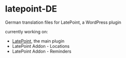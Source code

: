# latepoint-DE
German translation files for LatePoint, a WordPress plugin 

currently working on:

- [LatePoint](https://latepoint.com/), the main plugin
- LatePoint Addon - Locations
- LatePoint Addon - Reminders
